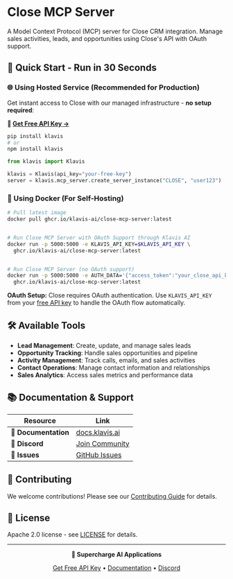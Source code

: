 # Close MCP Server

A Model Context Protocol (MCP) server for Close CRM integration. Manage sales activities, leads, and opportunities using Close's API with OAuth support.

## 🚀 Quick Start - Run in 30 Seconds

### 🌐 Using Hosted Service (Recommended for Production)

Get instant access to Close with our managed infrastructure - **no setup required**:

**🔗 [Get Free API Key →](https://www.klavis.ai/home/api-keys)**

```bash
pip install klavis
# or
npm install klavis
```

```python
from klavis import Klavis

klavis = Klavis(api_key="your-free-key")
server = klavis.mcp_server.create_server_instance("CLOSE", "user123")
```

### 🐳 Using Docker (For Self-Hosting)

```bash
# Pull latest image
docker pull ghcr.io/klavis-ai/close-mcp-server:latest


# Run Close MCP Server with OAuth Support through Klavis AI
docker run -p 5000:5000 -e KLAVIS_API_KEY=$KLAVIS_API_KEY \
  ghcr.io/klavis-ai/close-mcp-server:latest


# Run Close MCP Server (no OAuth support)
docker run -p 5000:5000 -e AUTH_DATA='{"access_token":"your_close_api_key_here"}' \
  ghcr.io/klavis-ai/close-mcp-server:latest
```

**OAuth Setup:** Close requires OAuth authentication. Use `KLAVIS_API_KEY` from your [free API key](https://www.klavis.ai/home/api-keys) to handle the OAuth flow automatically.

## 🛠️ Available Tools

- **Lead Management**: Create, update, and manage sales leads
- **Opportunity Tracking**: Handle sales opportunities and pipeline
- **Activity Management**: Track calls, emails, and sales activities
- **Contact Operations**: Manage contact information and relationships
- **Sales Analytics**: Access sales metrics and performance data

## 📚 Documentation & Support

| Resource | Link |
|----------|------|
| **📖 Documentation** | [docs.klavis.ai](https://docs.klavis.ai) |
| **💬 Discord** | [Join Community](https://discord.gg/p7TuTEcssn) |
| **🐛 Issues** | [GitHub Issues](https://github.com/klavis-ai/klavis/issues) |

## 🤝 Contributing

We welcome contributions! Please see our [Contributing Guide](../../CONTRIBUTING.md) for details.

## 📜 License

Apache 2.0 license - see [LICENSE](../../LICENSE) for details.

---

<div align="center">
  <p><strong>🚀 Supercharge AI Applications </strong></p>
  <p>
    <a href="https://www.klavis.ai">Get Free API Key</a> •
    <a href="https://docs.klavis.ai">Documentation</a> •
    <a href="https://discord.gg/p7TuTEcssn">Discord</a>
  </p>
</div>
